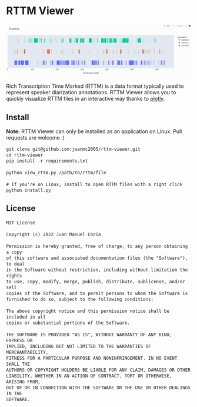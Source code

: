 # RTTM Viewer

<p align="center">
<img src="/demo.gif" title="Demo" />
</p>

Rich Transcription Time Marked (RTTM) is a data format typically used to represent speaker diarization annotations.
RTTM Viewer allows you to quickly visualize RTTM files in an interactive way thanks to [plotly](https://github.com/plotly/plotly.py).

## Install

**Note:** RTTM Viewer can only be installed as an application on Linux. Pull requests are welcome :)

```shell
git clone git@github.com:juanmc2005/rttm-viewer.git
cd rttm-viewer
pip install -r requirements.txt

python view_rttm.py /path/to/rttm/file

# If you're on Linux, install to open RTTM files with a right click
python install.py
```

## License

```
MIT License

Copyright (c) 2022 Juan Manuel Coria

Permission is hereby granted, free of charge, to any person obtaining a copy
of this software and associated documentation files (the "Software"), to deal
in the Software without restriction, including without limitation the rights
to use, copy, modify, merge, publish, distribute, sublicense, and/or sell
copies of the Software, and to permit persons to whom the Software is
furnished to do so, subject to the following conditions:

The above copyright notice and this permission notice shall be included in all
copies or substantial portions of the Software.

THE SOFTWARE IS PROVIDED "AS IS", WITHOUT WARRANTY OF ANY KIND, EXPRESS OR
IMPLIED, INCLUDING BUT NOT LIMITED TO THE WARRANTIES OF MERCHANTABILITY,
FITNESS FOR A PARTICULAR PURPOSE AND NONINFRINGEMENT. IN NO EVENT SHALL THE
AUTHORS OR COPYRIGHT HOLDERS BE LIABLE FOR ANY CLAIM, DAMAGES OR OTHER
LIABILITY, WHETHER IN AN ACTION OF CONTRACT, TORT OR OTHERWISE, ARISING FROM,
OUT OF OR IN CONNECTION WITH THE SOFTWARE OR THE USE OR OTHER DEALINGS IN THE
SOFTWARE.
```
